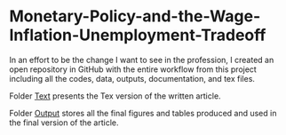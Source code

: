 # Monetary-Policy-and-the-Wage-Inflation-Unemployment-Tradeoff

In an effort to be the change I want to see in the profession, I created an open repository in GitHub with the entire workflow from this project including all the codes, data, outputs, documentation, and tex files.

Folder [Text](https://github.com/RicardoGabriel/Monetary-Policy-and-the-Wage-Inflation---Unemployment-Tradeoff/tree/main/Text) presents the Tex version of the written article.

Folder [Output](https://github.com/RicardoGabriel/Monetary-Policy-and-the-Wage-Inflation---Unemployment-Tradeoff/tree/main/Output) stores all the final figures and tables produced and used in the final version of the article.
